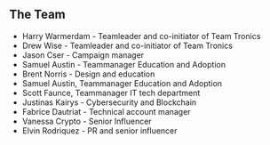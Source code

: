 ## The Team
* Harry Warmerdam - Teamleader and co-initiator of Team Tronics
* Drew Wise - Teamleader and co-initiator of Team Tronics
* Jason Cser - Campaign manager
* Samuel Austin - Teammanager Education and Adoption
* Brent Norris - Design and education
* Samuel Austin, Teammanager Education and Adoption
* Scott Faunce,  Teammanager IT tech department
* Justinas Kairys - Cybersecurity and Blockchain
* Fabrice Dautriat - Technical account manager
* Vanessa Crypto - Senior Influencer
* Elvin Rodriquez - PR and senior influencer




